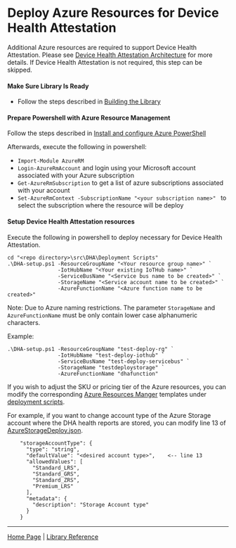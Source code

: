 # Deploy Azure Resources for Device Health Attestation

Additional Azure resources are required to support Device Health Attestation.  Please see [Device Health Attestation Architecture](dha-architecture.md) for more details.  If Device Health Attestation is not required, this step can be skipped.

#### Make Sure Library Is Ready
- Follow the steps described in [Building the Library](building-the-library.md)

#### Prepare Powershell with Azure Resource Management
Follow the steps described in [Install and configure Azure PowerShell](https://docs.microsoft.com/en-us/powershell/azure/install-azurerm-ps?view=azurermps-4.1.0)

Afterwards, execute the following in powershell:

- ```Import-Module AzureRM```
- ```Login-AzureRmAccount``` and login using your Microsoft account associated with your Azure subscription
- ```Get-AzureRmSubscription``` to get a list of azure subscriptions associated with your account
- ```Set-AzureRmContext -SubscriptionName "<your subscription name>" ``` to select the subscription where the resource will be deploy


#### Setup Device Health Attestation resources

Execute the following in powershell to deploy necessary for Device Health Attestation.

```
cd "<repo directory>\src\DHA\Deployment Scripts"
.\DHA-setup.ps1 -ResourceGroupName "<Your resource group name>" `
                -IotHubName "<Your existing IoTHub name>" `
                -ServiceBusName "<Service bus name to be created>" `
                -StorageName "<Service account name to be created>" `
                -AzureFunctionName "<Azure function name to be created>"
```
                   
Note: Due to Azure naming restrictions.  The parameter ```StorageName``` and ```AzureFunctionName``` must be only contain lower case alphanumeric characters.

Example:
```
.\DHA-setup.ps1 -ResourceGroupName "test-deploy-rg" `
                -IotHubName "test-deploy-iothub" `
                -ServiceBusName "test-deploy-servicebus" `
                -StorageName "testdeploystorage" `
                -AzureFunctionName "dhafunction"
```

If you wish to adjust the SKU or pricing tier of the Azure resources, you can modify the corresponding [Azure Resources Manger](https://docs.microsoft.com/en-us/azure/azure-resource-manager/resource-group-authoring-templates) templates under [deployment scripts](../src/DHA/Deployment%20Scripts/).

For example, if you want to change account type of the Azure Storage account where the DHA health reports are stored, you can modify line 13 of [AzureStorageDeploy.json](../src/DHA/Deployment%20Scripts/AzureStorageDeploy.json).

```
    "storageAccountType": {
      "type": "string",
      "defaultValue": "<desired account type>",    <-- line 13
      "allowedValues": [
        "Standard_LRS",
        "Standard_GRS",
        "Standard_ZRS",
        "Premium_LRS"
      ],
      "metadata": {
        "description": "Storage Account type"
      }
    }
```

----

[Home Page](../README.md) | [Library Reference](library-reference.md)